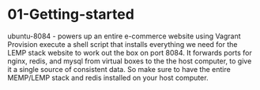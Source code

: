 # 01-Getting-started
ubuntu-8084 - powers up an entire e-commerce website using Vagrant Provision execute a shell script that installs everything we need for the LEMP stack website to work out the box on port 8084.  It forwards ports for nginx, redis, and mysql from virtual boxes to the the host computer, to give it a single source of consistent data.  So make sure to have the entire MEMP/LEMP stack and redis installed on your host computer.